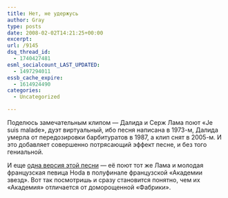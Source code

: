 ```yaml
---
title: Нет, не удержусь
author: Gray
type: posts
date: 2008-02-02T14:21:25+00:00
excerpt:
url: /9145
dsq_thread_id:
  - 1740427481
esml_socialcount_LAST_UPDATED:
  - 1497294011
essb_cache_expire:
  - 1614924490
categories:
  - Uncategorized

---
```








Поделюсь замечательным клипом &#8212; Далида и Серж Лама поют &#171;Je suis malade&#187;, дуэт виртуальный, ибо песня написана в 1973-м, Далида умерла от передозировки барбитуратов в 1987, а клип снят в 2005-м. И это добавляет совершенно потрясающий эффект песне, и без того гениальной.  
  
И еще <a href="http://youtube.com/watch?v=VjW2w6j30zg" target="_blank">одна версия этой песни</a> &#8212; её поют тот же Лама и молодая французская певица Hoda в полуфинале французской &#171;Академии звезд&#187;. Вот так посмотришь и сразу становится понятно, чем их &#171;Академия&#187; отличается от доморощенной &#171;Фабрики&#187;.